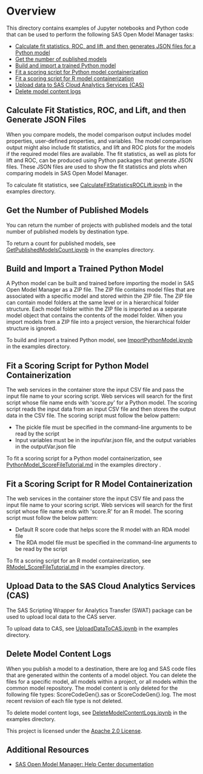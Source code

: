 # Overview

This directory contains examples of Jupyter notebooks and Python code that can be used to perform the following SAS Open Model Manager tasks:
* [Calculate fit statistics, ROC, and lift, and then generates JSON files for a Python model](#calculate-fit-statistics-roc-and-lift-and-then-generate-json-files)
* [Get the number of published models](#get-the-number-of-published-models)
* [Build and import a trained Python model](#build-and-import-a-trained-python-model)
* [Fit a scoring script for Python model containerization](#fit-a-scoring-script-for-python-model-containerization)
* [Fit a scoring script for R model containerization](#fit-a-scoring-script-for-r-model-containerization)
* [Upload data to SAS Cloud Analytics Services (CAS)](#upload-data-to-the-sas-cloud-analytics-services-cas)
* [Delete model content logs](#delete-model-content-logs)

## Calculate Fit Statistics, ROC, and Lift, and then Generate JSON Files

When you compare models, the model comparison output includes model properties, user-defined properties, and variables. The model comparison output
might also include fit statistics, and lift and ROC plots for the models if the required model files are available. The fit statistics, as well as
plots for lift and ROC, can be produced using Python packages that generate JSON files. These JSON files are used to show the fit statistics
and plots when comparing models in SAS Open Model Manager.

To calculate fit statistics, see [ CalculateFitStatisticsROCLift.ipynb](./CalculateFitStatisticsROCLift.ipynb) in the examples directory.


## Get the Number of Published Models

You can return the number of projects with published models and the total number of published models by destination type.

To return a count for published models, see [GetPublishedModelsCount.ipynb](./GetPublishedModelsCount.ipynb) in the examples directory.

## Build and Import a Trained Python Model

A Python model can be built and trained before importing the model in SAS Open Model Manager as a ZIP file. The ZIP file contains model files that are associated
with a specific model and stored within the ZIP file. The ZIP file can contain model folders at the same level or in a hierarchical folder structure.
Each model folder within the ZIP file is imported as a separate model object that contains the contents of the model folder.
When you import models from a ZIP file into a project version, the hierarchical folder structure is ignored.

To build and import a trained Python model, see [ImportPythonModel.ipynb](./ImportPythonModel.ipynb) in the examples directory.

## Fit a Scoring Script for Python Model Containerization

The web services in the container store the input CSV file and pass the input file name to your scoring script. Web services will search for the first script whose file
name ends with 'score.py' for a Python model. The scoring script reads the input data from an input CSV file and then stores the output data in the CSV file.
The scoring script must follow the below pattern:

* The pickle file must be specified in the command-line arguments to be read by the script
* Input variables must be in the inputVar.json file, and the output variables in the outputVar.json file

To fit a scoring script for a Python model containerization, see [PythonModel_ScoreFileTutorial.md](./PythonModel_ScoreFileTutorial.md) in the examples directory .

## Fit a Scoring Script for R Model Containerization

The web services in the container store the input CSV file and pass the input file name to your scoring script. Web services will search for the first script whose file
name ends with 'score.R' for an R model. The scoring script must follow the below pattern:

* Default R score code that helps score the R model with an RDA model file
* The RDA model file must be specified in the command-line arguments to be read by the script

To fit a scoring script for an R model containerization, see [RModel_ScoreFileTutorial.md](./RModel_ScoreFileTutorial.md) in the examples directory.

## Upload Data to the SAS Cloud Analytics Services (CAS)

The SAS Scripting Wrapper for Analytics Transfer (SWAT) package can be used to upload local data to the CAS server. 

To upload data to CAS, see [UploadDataToCAS.ipynb](./UploadDataToCAS.ipynb) in the examples directory.

## Delete Model Content Logs
When you publish a model to a destination, there are log and SAS code files that are generated within the contents of a model object. 
You can delete the files for a specific model, all models within a project, or all models within the common model repository. 
The model content is only deleted for the following file types: ScoreCodeGen{}.sas or ScoreCodeGen{}.log. The most recent revision of each file type is not deleted.

To delete model content logs, see [DeleteModelContentLogs.ipynb](./DeleteModelContentLogs.ipynb) in the examples directory.

This project is licensed under the [Apache 2.0 License](../LICENSE).

## Additional Resources
* [SAS Open Model Manager: Help Center documentation](https://documentation.sas.com/?cdcId=openmmcdc&cdcVersion=1.2&docsetId=openmmug&docsetTarget=titlepage.htm&locale=en)



